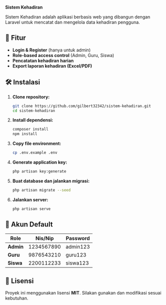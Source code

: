 **Sistem Kehadiran**  

Sistem Kehadiran adalah aplikasi berbasis web yang dibangun dengan Laravel untuk mencatat dan mengelola data kehadiran pengguna.  

## 🚀 **Fitur**  
- **Login & Register** (hanya untuk admin)  
- **Role-based access control** (Admin, Guru, Siswa)  
- **Pencatatan kehadiran harian**  
- **Export laporan kehadiran (Excel/PDF)**  

## 🛠️ **Instalasi**  

1. **Clone repository:**  
   ```sh
   git clone https://github.com/gilbert32342/sistem-kehadiran.git
   cd sistem-kehadiran
   ```

2. **Install dependensi:**  
   ```sh
   composer install  
   npm install  
   ```

3. **Copy file environment:**  
   ```sh
   cp .env.example .env  
   ```

4. **Generate application key:**  
   ```sh
   php artisan key:generate  
   ```

5. **Buat database dan jalankan migrasi:**  
   ```sh
   php artisan migrate --seed  
   ```

6. **Jalankan server:**  
   ```sh
   php artisan serve  
   ```

## 🔑 **Akun Default**  
| Role   | Nis/Nip        | Password |  
|--------|----------------|----------|  
| **Admin** | 1234567890  | admin123 |  
| **Guru**  | 9876543210  | guru123  |  
| **Siswa** | 2200112233  | siswa123 |  

## 📝 **Lisensi**  
Proyek ini menggunakan lisensi **MIT**. Silakan gunakan dan modifikasi sesuai kebutuhan.  
